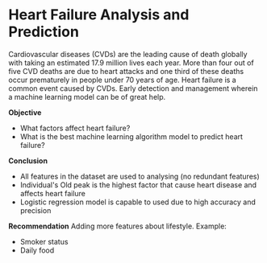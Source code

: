 # **Heart Failure Analysis and Prediction**

Cardiovascular diseases (CVDs) are the leading cause of death globally with taking an estimated 17.9 million lives each year. More than four out of five CVD deaths are due to heart attacks and one third of these deaths occur prematurely in people under 70 years of age. Heart failure is a common event caused by CVDs. Early detection and management wherein a machine learning model can be of great help.

**Objective**
- What factors affect heart failure?
- What is the best machine learning algorithm model to predict heart failure?

**Conclusion**
- All features in the dataset are used to analysing (no redundant features)
- Individual's Old peak is the highest factor that cause heart disease and affects heart failure
- Logistic regression model is capable to used due to high accuracy and precision

**Recommendation**
Adding more features about  lifestyle. Example:
- Smoker status
- Daily food
